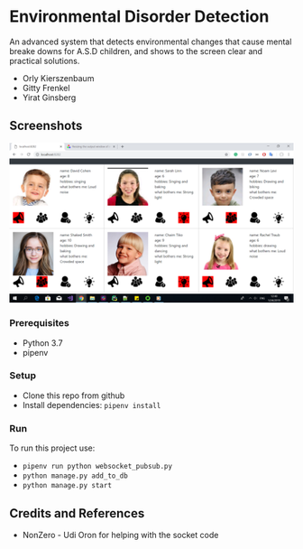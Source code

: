 # Environmental Disorder Detection
An advanced system that detects environmental changes that cause mental breake downs for A.S.D children, and shows to the screen clear and practical solutions.   

* Orly Kierszenbaum
* Gitty Frenkel
* Yirat Ginsberg

## Screenshots

![SCREESHOT DECSRIPTION](screenshots/mainscreen.png)

### Prerequisites
* Python 3.7 
* pipenv 

### Setup
* Clone this repo from github
* Install dependencies: `pipenv install`

### Run
To run this project use:
 * `pipenv run python websocket_pubsub.py`
 * `python manage.py add_to_db`
 * `python manage.py start`

## Credits and References
* NonZero - Udi Oron for helping with the socket code
